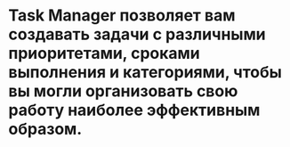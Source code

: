 # Task Manager позволяет вам создавать задачи с различными приоритетами, сроками выполнения и категориями, чтобы вы могли организовать свою работу наиболее эффективным образом.
